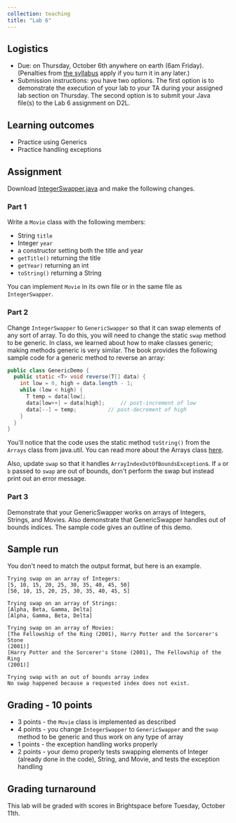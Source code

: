 ```yaml
---
collection: teaching
title: "Lab 6"
---
```


## Logistics
* Due: on Thursday, October 6th anywhere on earth (6am Friday). (Penalties from [the
	syllabus](https://lgw2.github.io/teaching/csci132-fall-2022/syllabus/)
	apply if you turn it in any later.)
* Submission instructions: you have two options. The first option is to
	demonstrate the execution of your lab to your TA during your assigned lab
	section on Thursday.
	The second option is to submit your Java file(s) to the  Lab 6
	assignment on D2L.

## Learning outcomes
* Practice using Generics
* Practice handling exceptions

## Assignment

Download [IntegerSwapper.java]() and make the following changes.

### Part 1

Write a `Movie` class with the following members:
* String `title`
* Integer `year`
* a constructor setting both the title and year
* `getTitle()` returning the title
* `getYear)` returning an int
* `toString()` returning a String

You can implement `Movie` in its own file or in the same file as
`IntegerSwapper`.

### Part 2

Change `IntegerSwapper` to `GenericSwapper` so that it can swap elements of any
sort of array. To do this, you will need to change the static `swap` method to
be generic. In class, we learned about how to make classes generic; making
methods generic is very similar. The book provides the following sample code for a generic method
to reverse an array:

```java
public class GenericDemo {
  public static <T> void reverse(T[] data) {
    int low = 0, high = data.length - 1;
	while (low < high) {
	  T temp = data[low];
	  data[low++] = data[high];		// post-increment of low
	  data[--] = temp;			// post-decrement of high
	}
  }
}
```

You'll notice that the code uses the static method `toString()` from the
`Arrays` class from java.util. You can read more about the Arrays class [here](https://docs.oracle.com/en/java/javase/17/docs/api/java.base/java/util/Arrays.html).

Also, update `swap` so that it handles `ArrayIndexOutOfBoundsException`s. If
`a` or `b` passed to `swap` are out of bounds, don't perform the swap but
instead print out an error message.

### Part 3

Demonstrate that your GenericSwapper works on arrays of Integers, Strings, and
Movies. Also demonstrate that GenericSwapper handles out of bounds indices.
The sample code gives an outline of this demo.

## Sample run
You don't need to match the output format, but here is an example.
```
Trying swap on an array of Integers:
[5, 10, 15, 20, 25, 30, 35, 40, 45, 50]
[50, 10, 15, 20, 25, 30, 35, 40, 45, 5]

Trying swap on an array of Strings:
[Alpha, Beta, Gamma, Delta]
[Alpha, Gamma, Beta, Delta]

Trying swap on an array of Movies:
[The Fellowship of the Ring (2001), Harry Potter and the Sorcerer's Stone
(2001)]
[Harry Potter and the Sorcerer's Stone (2001), The Fellowship of the Ring
(2001)]

Trying swap with an out of bounds array index
No swap happened because a requested index does not exist.
```

## Grading - 10 points
* 3 points - the `Movie` class is implemented as described
* 4 points - you change `IntegerSwapper` to `GenericSwapper` and the `swap`
	method to be generic and thus work on any type of array
* 1 points - the exception handling works properly
* 2 points - your demo properly tests swapping elements of Integer (already
	done in the code), String, and Movie, and tests the exception handling

## Grading turnaround
This lab will be graded with scores in Brightspace before Tuesday, October 11th.
